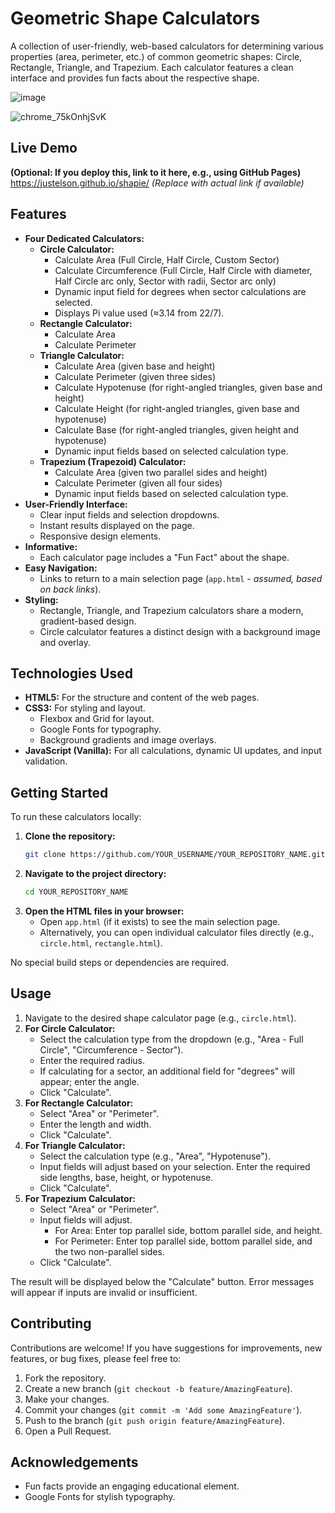 # Geometric Shape Calculators

A collection of user-friendly, web-based calculators for determining various properties (area, perimeter, etc.) of common geometric shapes: Circle, Rectangle, Triangle, and Trapezium. Each calculator features a clean interface and provides fun facts about the respective shape.

![image](https://github.com/user-attachments/assets/2321422c-474c-4882-8a18-295741c19773)

![chrome_75kOnhjSvK](https://github.com/user-attachments/assets/64f21041-0b77-4161-b511-180a0f307622)


## Live Demo

**(Optional: If you deploy this, link to it here, e.g., using GitHub Pages)**
https://justelson.github.io/shapie/  *(Replace with actual link if available)*

## Features

*   **Four Dedicated Calculators:**
    *   **Circle Calculator:**
        *   Calculate Area (Full Circle, Half Circle, Custom Sector)
        *   Calculate Circumference (Full Circle, Half Circle with diameter, Half Circle arc only, Sector with radii, Sector arc only)
        *   Dynamic input field for degrees when sector calculations are selected.
        *   Displays Pi value used (≈3.14 from 22/7).
    *   **Rectangle Calculator:**
        *   Calculate Area
        *   Calculate Perimeter
    *   **Triangle Calculator:**
        *   Calculate Area (given base and height)
        *   Calculate Perimeter (given three sides)
        *   Calculate Hypotenuse (for right-angled triangles, given base and height)
        *   Calculate Height (for right-angled triangles, given base and hypotenuse)
        *   Calculate Base (for right-angled triangles, given height and hypotenuse)
        *   Dynamic input fields based on selected calculation type.
    *   **Trapezium (Trapezoid) Calculator:**
        *   Calculate Area (given two parallel sides and height)
        *   Calculate Perimeter (given all four sides)
        *   Dynamic input fields based on selected calculation type.
*   **User-Friendly Interface:**
    *   Clear input fields and selection dropdowns.
    *   Instant results displayed on the page.
    *   Responsive design elements.
*   **Informative:**
    *   Each calculator page includes a "Fun Fact" about the shape.
*   **Easy Navigation:**
    *   Links to return to a main selection page (`app.html` - *assumed, based on back links*).
*   **Styling:**
    *   Rectangle, Triangle, and Trapezium calculators share a modern, gradient-based design.
    *   Circle calculator features a distinct design with a background image and overlay.

## Technologies Used

*   **HTML5:** For the structure and content of the web pages.
*   **CSS3:** For styling and layout.
    *   Flexbox and Grid for layout.
    *   Google Fonts for typography.
    *   Background gradients and image overlays.
*   **JavaScript (Vanilla):** For all calculations, dynamic UI updates, and input validation.


## Getting Started

To run these calculators locally:

1.  **Clone the repository:**
    ```bash
    git clone https://github.com/YOUR_USERNAME/YOUR_REPOSITORY_NAME.git
    ```
2.  **Navigate to the project directory:**
    ```bash
    cd YOUR_REPOSITORY_NAME
    ```
3.  **Open the HTML files in your browser:**
    *   Open `app.html` (if it exists) to see the main selection page.
    *   Alternatively, you can open individual calculator files directly (e.g., `circle.html`, `rectangle.html`).

No special build steps or dependencies are required.

## Usage

1.  Navigate to the desired shape calculator page (e.g., `circle.html`).
2.  **For Circle Calculator:**
    *   Select the calculation type from the dropdown (e.g., "Area - Full Circle", "Circumference - Sector").
    *   Enter the required radius.
    *   If calculating for a sector, an additional field for "degrees" will appear; enter the angle.
    *   Click "Calculate".
3.  **For Rectangle Calculator:**
    *   Select "Area" or "Perimeter".
    *   Enter the length and width.
    *   Click "Calculate".
4.  **For Triangle Calculator:**
    *   Select the calculation type (e.g., "Area", "Hypotenuse").
    *   Input fields will adjust based on your selection. Enter the required side lengths, base, height, or hypotenuse.
    *   Click "Calculate".
5.  **For Trapezium Calculator:**
    *   Select "Area" or "Perimeter".
    *   Input fields will adjust.
        *   For Area: Enter top parallel side, bottom parallel side, and height.
        *   For Perimeter: Enter top parallel side, bottom parallel side, and the two non-parallel sides.
    *   Click "Calculate".

The result will be displayed below the "Calculate" button. Error messages will appear if inputs are invalid or insufficient.

## Contributing

Contributions are welcome! If you have suggestions for improvements, new features, or bug fixes, please feel free to:

1.  Fork the repository.
2.  Create a new branch (`git checkout -b feature/AmazingFeature`).
3.  Make your changes.
4.  Commit your changes (`git commit -m 'Add some AmazingFeature'`).
5.  Push to the branch (`git push origin feature/AmazingFeature`).
6.  Open a Pull Request.



## Acknowledgements

*   Fun facts provide an engaging educational element.
*   Google Fonts for stylish typography.
